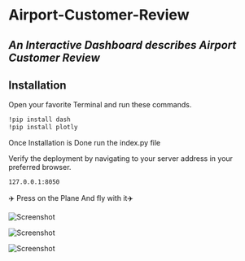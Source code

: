 # Airport-Customer-Review
## _An Interactive Dashboard describes Airport Customer Review_

## Installation
Open your favorite Terminal and run these commands.
```sh
!pip install dash
!pip install plotly
```
Once Installation is Done run the index.py file

Verify the deployment by navigating to your server address in
your preferred browser.

```sh
127.0.0.1:8050
```
✈️ Press on the Plane And fly with it✈️

![Screenshot](Airport-Customer-Review\ScreenShots\main.png?raw=true "Main Page")

![Screenshot](Airport-Customer-Review\ScreenShots\page-1.png?raw=true "Page 1")

![Screenshot](Airport-Customer-Review\ScreenShots\page-2.png?raw=true "Page 2")

